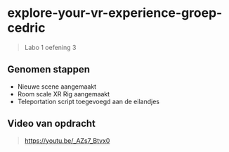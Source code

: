 # explore-your-vr-experience-groep-cedric
>Labo 1 oefening 3

## Genomen stappen
* Nieuwe scene aangemaakt
* Room scale XR Rig aangemaakt
* Teleportation script toegevoegd aan de eilandjes

## Video van opdracht
> https://youtu.be/_AZs7_Btvx0
